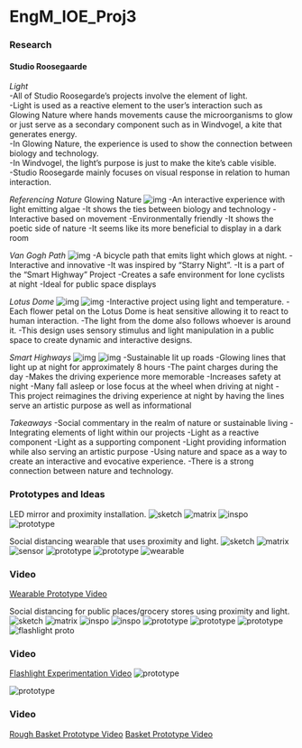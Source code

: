 # EngM_IOE_Proj3

### Research
#### Studio Roosegaarde

*Light*  
-All of Studio Roosegarde’s projects involve the element of light.<br/>
-Light is used as a reactive element to the user’s interaction such as Glowing Nature where hands movements cause the microorganisms to glow or just serve as a secondary component such as in Windvogel, a kite that generates energy.<br/>
  -In Glowing Nature, the experience is used to show the connection between biology and technology.<br/>
  -In Windvogel, the light’s purpose is just to make the kite’s cable visible.<br/>
-Studio Roosegarde mainly focuses on visual response in relation to human interaction. 

*Referencing Nature*
Glowing Nature
![img](https://github.com/yoyomomo/EngM_IOE_Proj3/blob/main/ioe_proj3/img1.png)
-An interactive experience with light emitting algae
-It shows the ties between biology and technology
-Interactive based on movement 
-Environmentally friendly
-It shows the poetic side of nature
-It seems like its more beneficial to display in a dark room

*Van Gogh Path*
![img](https://github.com/yoyomomo/EngM_IOE_Proj3/blob/main/ioe_proj3/img.png)
-A bicycle path that emits light which glows at night. 
-Interactive and innovative
-It was inspired by “Starry Night”.
-It is a part of the “Smart Highway” Project
-Creates a safe environment for lone cyclists at night
-Ideal for public space displays

*Lotus Dome*
![img](https://github.com/yoyomomo/EngM_IOE_Proj3/blob/main/ioe_proj3/img3.png)
![img](https://github.com/yoyomomo/EngM_IOE_Proj3/blob/main/ioe_proj3/img3.png)
-Interactive project using light and temperature.
-Each flower petal on the Lotus Dome is heat sensitive allowing it to react to human interaction.
-The light from the dome also follows whoever is around it. 
-This design uses sensory stimulus and light manipulation in a public space to create dynamic and interactive designs.

*Smart Highways*
![img](https://github.com/yoyomomo/EngM_IOE_Proj3/blob/main/ioe_proj3/img4.png)
![img](https://github.com/yoyomomo/EngM_IOE_Proj3/blob/main/ioe_proj3/img5.png)
-Sustainable lit up roads
  -Glowing lines that light up at night for approximately 8 hours
  -The paint charges during the day
-Makes the driving experience more memorable
-Increases safety at night
-Many fall asleep or lose focus at the wheel when driving at night
-This project reimagines the driving experience at night by having the lines serve an artistic purpose as well as informational

*Takeaways*
-Social commentary in the realm of nature or sustainable living
-Integrating elements of light within our projects
  -Light as a reactive component
  -Light as a supporting component
-Light providing information while also serving an artistic purpose
-Using nature and space as a way to create an interactive and evocative experience.
-There is a strong connection between nature and technology.


### Prototypes and Ideas
LED mirror and proximity installation.
![sketch](https://github.com/yoyomomo/EngM_IOE_Proj3/blob/main/ioe_proj3/sketch1.jpg)
![matrix](https://github.com/yoyomomo/EngM_IOE_Proj3/blob/main/ioe_proj3/matrix1.png)
![inspo](https://github.com/yoyomomo/EngM_IOE_Proj3/blob/main/ioe_proj3/img.png)
![prototype](https://github.com/yoyomomo/EngM_IOE_Proj3/blob/main/ioe_proj3/prototype1.png)

Social distancing wearable that uses proximity and light.
![sketch](https://github.com/yoyomomo/EngM_IOE_Proj3/blob/main/ioe_proj3/sketch2.jpg)
![matrix](https://github.com/yoyomomo/EngM_IOE_Proj3/blob/main/ioe_proj3/matrix2.png)
![sensor](https://github.com/yoyomomo/EngM_IOE_Proj3/blob/main/ioe_proj3/sensor.jpg)
![prototype](https://github.com/yoyomomo/EngM_IOE_Proj3/blob/main/ioe_proj3/socialDistanceProto2.png)
![prototype](https://github.com/yoyomomo/EngM_IOE_Proj3/blob/main/ioe_proj3/socialDistanceProto1.png)
![wearable](https://github.com/yoyomomo/EngM_IOE_Proj3/blob/main/ioe_proj3/wearable.jpg)
### Video
[Wearable Prototype Video](https://youtu.be/g0b3jFRxAaI)

Social distancing for public places/grocery stores using proximity and light.
![sketch](https://github.com/yoyomomo/EngM_IOE_Proj3/blob/main/ioe_proj3/sketch3.jpg)
![matrix](https://github.com/yoyomomo/EngM_IOE_Proj3/blob/main/ioe_proj3/matrix3.png)
![inspo](https://github.com/yoyomomo/EngM_IOE_Proj3/blob/main/ioe_proj3/img1.png)
![inspo](https://github.com/yoyomomo/EngM_IOE_Proj3/blob/main/ioe_proj3/img4.png)
![prototype](https://github.com/yoyomomo/EngM_IOE_Proj3/blob/main/ioe_proj3/groceryProto1.png)
![prototype](https://github.com/yoyomomo/EngM_IOE_Proj3/blob/main/ioe_proj3/groceryProto2.png)
![prototype](https://github.com/yoyomomo/EngM_IOE_Proj3/blob/main/ioe_proj3/groceryProto3.png)
![flashlight proto](https://github.com/yoyomomo/EngM_IOE_Proj3/blob/main/ioe_proj3/flashlight.jpg)
### Video
[Flashlight Experimentation Video](https://youtu.be/DQlSCTV57ZM)
![prototype](https://github.com/yoyomomo/EngM_IOE_Proj3/blob/main/ioe_proj3/proto.png)

![prototype](https://github.com/yoyomomo/EngM_IOE_Proj3/blob/main/ioe_proj3/ae.png)
### Video
[Rough Basket Prototype Video](https://youtu.be/5TZwPlmc-us)
[Basket Prototype Video](https://youtu.be/ZmqLIr8ktWs)




